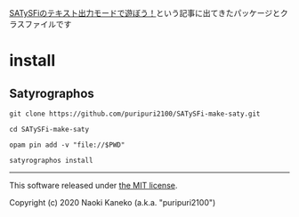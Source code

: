 [SATySFiのテキスト出力モードで遊ぼう！](https://qiita.com/puripuri2100/items/ca0b054d38480f1bda61)という記事に出てきたパッケージとクラスファイルです

# install

## Satyrographos

```
git clone https://github.com/puripuri2100/SATySFi-make-saty.git

cd SATySFi-make-saty

opam pin add -v "file://$PWD"

satyrographos install
```

---

This software released under [the MIT license](https://github.com/puripuri2100/SATySFi-make-saty/blob/master/LICENSE).

Copyright (c) 2020 Naoki Kaneko (a.k.a. "puripuri2100")